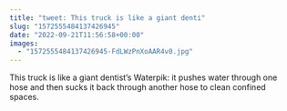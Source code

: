 ```yaml
---
title: "tweet: This truck is like a giant denti"
slug: "1572555484137426945"
date: "2022-09-21T11:56:58+00:00"
images:
  - "1572555484137426945-FdLWzPnXoAAR4v0.jpg"
---
```

This truck is like a giant dentist’s Waterpik: it pushes water through one hose and then sucks it back through another hose to clean confined spaces. 